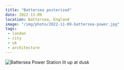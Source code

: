 ```yaml
---
title: "Battersea posterised"
date: 2022-11-09
location: Battersea, England
image: "/img/photo/2022-11-09-battersea-power.jpg"
tags:
 - london
 - city
 - uk
 - architecture
---
```


![Battersea Power Station lit up at dusk](/img/photo/2022-11-09-battersea-power.jpg)
